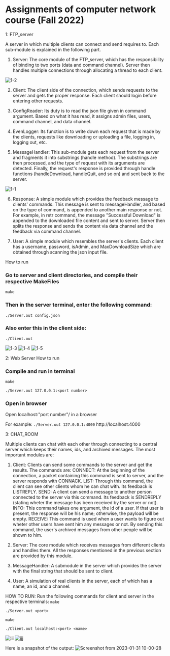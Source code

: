 # Assignments of computer network course (Fall 2022)

1: FTP_server

A server in which multiple clients can connect and send requires to. Each sub-module is explained in the following part.

1) Server: The core module of the FTP_server, which has the responsibility of binding to two ports (data and command channel). Server then handles multiple connections through allocating a thread to each client. 

![1-2](https://user-images.githubusercontent.com/92050925/212425875-b7edf9a3-2f34-431e-8b85-ee8993ede07d.png)

2) Client: The client side of the connection, which sends requests to the server and gets the proper response. Each client should login before entering other requests.


3) ConfigReader: Its duty is to read the json file given in command argument. Based on what it has read, it assigns admin files, users, command channel, and data channel. 

4) EvenLogger: Its function is to write down each request that is made by the clients, requests like downloading or uploading a file, logging in, logging out, etc.

5) MessageHandler: This sub-module gets each request from the server and fragments it into substrings (handle method). The substrings are then processed, and the type of request with its arguments are detected. Finally, the request's response is provided through handle functions (handleDownload, handleQuit, and so on) and sent back to the server.

![1-1](https://user-images.githubusercontent.com/92050925/212425098-800f6766-d97b-43c2-8008-031ca9a67d08.png)

6) Response: A simple module which provides the feedback message to clients' commands. This message is sent to messageHandler, and based on the type of command, is appended to another main response or not. For example, in retr command, the message "Successful Download" is appended to the downloaded file content and sent to server. Server then splits the response and sends the content via data channel and the feedback via command channel.

7) User: A simple module which resembles the server's clients. Each client has a username, password, isAdmin, and MaxDownloadSize which are obtained through scanning the json input file.

How to run
### Go to server and client directories, and compile their respective MakeFiles
```make```

### Then in the server terminal, enter the following command:

``` ./Server.out config.json  ```

### Also enter this in the client side:

``` ./Client.out ```


![1-3](https://user-images.githubusercontent.com/92050925/212430980-098dcff5-712b-41a2-bb8f-2e050bbf34eb.png)
![1-4](https://user-images.githubusercontent.com/92050925/212431809-57fa9e85-637a-4229-9d6e-e2094d3c881a.png)
![1-5](https://user-images.githubusercontent.com/92050925/212432075-406720e5-0dba-433a-a5e5-bdd414002daf.png)


2: Web Server
How to run
### Compile and run in terminal
```make```

```./Server.out 127.0.0.1:<port number>```

### Open in browser
Open localhost:"port number"/ in a browser

For example:
  ```./Server.out 127.0.0.1:4000```
   http://localhost:4000


3: CHAT_ROOM

Multiple clients can chat with each other through connecting to a central server which keeps their names, ids, and archived messages. The most important modules are:

1) Client: Clients can send some commands to the server and get the results. The commands are: 
CONNECT: At the beginning of the connection, a packet containing this command is sent to server, and the server responds with CONNACK.
LIST: Through this command, the client can see other clients whom he can chat with. Its feedback is LISTREPLY.
SEND: A client can send a message to another person connected to the server via this command. Its feedback is SENDREPLY (stating wheter the message has been received by the server or not).
INFO: This command takes one argument, the id of a user. If that user is present, the response will be his name; otherwise, the payload will be empty.
RECEIVE: This command is used when a user wants to figure out wheter other users have sent him any messages or not. By sending this command, the user's archived messages from other people will be shown to him.

2) Server: The core module which receives messages from different clients and handles them. All the responses mentioned in the previous section are provided by this module.

3) MessageHandler: A submodule in the server which provides the server with the final string that should be sent to client.

4) User: A simulation of real clients in the server, each of which has a name, an id, and a channel.

HOW TO RUN:
Run the following commands for client and server in the respective terminals: 
```make```

```./Server.out <port>```

```make```

```./Client.out localhost:<port> <name>```

![iii](https://user-images.githubusercontent.com/92050925/215809444-6245c9b2-4eff-40eb-9db3-3d5424e8d3bc.png)
![jjj](https://user-images.githubusercontent.com/92050925/215809519-c5f3cd1e-df17-4354-b1d7-2eab4b8e6645.png)

Here is a snapshot of the output:
![Screenshot from 2023-01-31 10-00-28](https://user-images.githubusercontent.com/92050925/215808455-5d4108b2-cdaa-4053-9555-c365ebdfd477.png)






